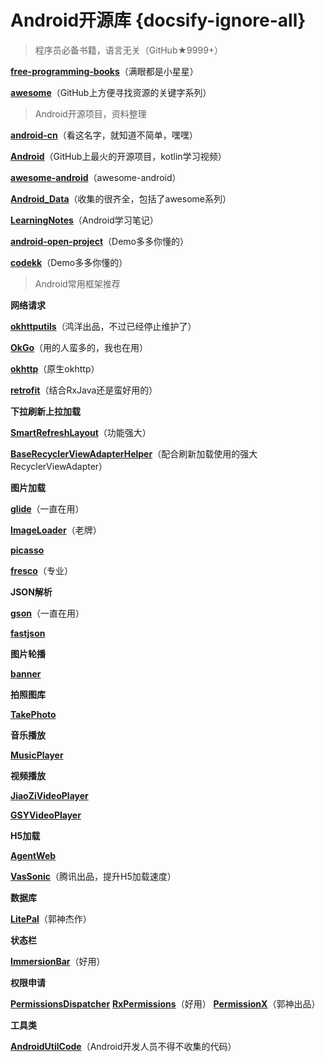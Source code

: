 # Android开源库 {docsify-ignore-all}

> 程序员必备书籍，语言无关（GitHub★9999+）

[**free-programming-books**](https://github.com/EbookFoundation/free-programming-books/blob/master/free-programming-books-zh.md)<span>（满眼都是小星星）</span>

[**awesome**](https://github.com/sindresorhus/awesome)<span>（GitHub上方便寻找资源的关键字系列）</span>

> Android开源项目，资料整理

[**android-cn**](https://github.com/android-cn)<span>（看这名字，就知道不简单，嘿嘿）</span>

[**Android**](https://github.com/open-android/Android)<span>（GitHub上最火的开源项目，kotlin学习视频）</span>

[**awesome-android**](https://github.com/JStumpp/awesome-android)<span>（awesome-android）</span>

[**Android_Data**](https://github.com/Freelander/Android_Data)<span>（收集的很齐全，包括了awesome系列）</span>

[**LearningNotes**](https://github.com/francistao/LearningNotes)<span>（Android学习笔记）</span>

[**android-open-project**](https://github.com/Trinea/android-open-project)<span>（Demo多多你懂的）</span>

[**codekk**](https://p.codekk.com/)<span>（Demo多多你懂的）</span>

> Android常用框架推荐

**网络请求**

[**okhttputils**](https://github.com/hongyangAndroid/okhttputils)<span>（鸿洋出品，不过已经停止维护了）</span>

[**OkGo**](https://github.com/jeasonlzy/okhttp-OkGo)<span>（用的人蛮多的，我也在用）</span>

[**okhttp**](https://github.com/square/okhttp)<span>（原生okhttp）</span>

[**retrofit**](https://github.com/square/retrofit)<span>（结合RxJava还是蛮好用的）</span>

**下拉刷新上拉加载**

[**SmartRefreshLayout**](https://github.com/scwang90/SmartRefreshLayout)<span>（功能强大）</span>

[**BaseRecyclerViewAdapterHelper**](https://github.com/CymChad/BaseRecyclerViewAdapterHelper)<span>（配合刷新加载使用的强大RecyclerViewAdapter）</span>

**图片加载**

[**glide**](https://github.com/bumptech/glide)<span>（一直在用）</span>

[**ImageLoader**](https://github.com/nostra13/Android-Universal-Image-Loader)<span>（老牌）</span>

[**picasso**](https://github.com/square/picasso)

[**fresco**](https://github.com/facebook/fresco)<span>（专业）</span>

**JSON解析**

[**gson**](https://github.com/google/gson)<span>（一直在用）</span>

[**fastjson**](https://github.com/alibaba/fastjson)

**图片轮播**

[**banner**](https://github.com/youth5201314/banner)<span></span>

**拍照图库**

[**TakePhoto**](https://github.com/crazycodeboy/TakePhoto)<span></span>

**音乐播放**

[**MusicPlayer**](https://github.com/android/uamp)<span></span>

**视频播放**

[**JiaoZiVideoPlayer**](https://github.com/lipangit/JiaoZiVideoPlayer)<span></span>

[**GSYVideoPlayer**](https://github.com/CarGuo/GSYVideoPlayer)<span></span>

**H5加载**

[**AgentWeb**](https://github.com/Justson/AgentWeb)<span></span>

[**VasSonic**](https://github.com/Tencent/VasSonic)<span>（腾讯出品，提升H5加载速度）</span>

**数据库**

[**LitePal**](https://github.com/LitePalFramework/LitePal)<span>（郭神杰作）</span>

**状态栏**

[**ImmersionBar**](https://github.com/gyf-dev/ImmersionBar)<span>（好用）</span>

**权限申请**

[**PermissionsDispatcher**](https://github.com/permissions-dispatcher/PermissionsDispatcher)
[**RxPermissions**](https://github.com/tbruyelle/RxPermissions)<span>（好用）</span>
[**PermissionX**](https://github.com/guolindev/PermissionX)<span>（郭神出品）</span>

**工具类**

[**AndroidUtilCode**](https://github.com/Blankj/AndroidUtilCode)<span>（Android开发人员不得不收集的代码）</span>

